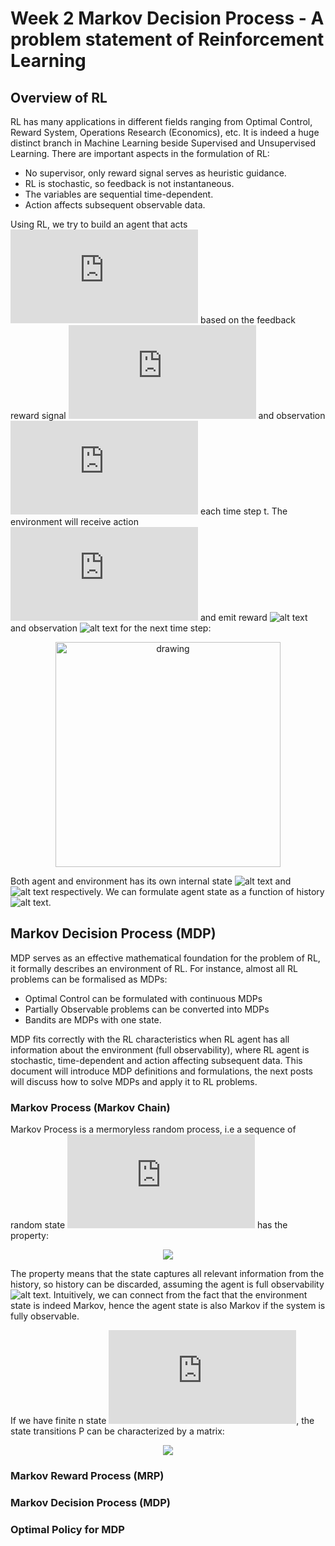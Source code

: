 # Week 2 Markov Decision Process - A problem statement of Reinforcement Learning

## Overview of RL

RL has many applications in different fields ranging from Optimal Control, Reward System, Operations Research (Economics), etc. It is indeed a huge distinct branch
in Machine Learning beside Supervised and Unsupervised Learning. There are important aspects in the formulation of RL:

- No supervisor, only reward signal serves as heuristic guidance.
- RL is stochastic, so feedback is not instantaneous.
- The variables are sequential time-dependent.
- Action affects subsequent observable data.

Using RL, we try to build an agent that acts ![alt text](https://latex.codecogs.com/gif.latex?A_t) based on the feedback reward signal ![alt text](https://latex.codecogs.com/gif.latex?R_t) and observation 
![alt text](https://latex.codecogs.com/gif.latex?O_t) each time step t. The environment will receive action ![alt text](https://latex.codecogs.com/gif.latex?A_t) and emit reward ![alt text](https://latex.codecogs.com/gif.latex?R_{t+1}) and observation ![alt text](https://latex.codecogs.com/gif.latex?O_{t+1}) for the next time step:

<p align="center">
  <img src=https://user-images.githubusercontent.com/18066876/49680574-78175b80-fac8-11e8-8c0b-7549ae4b78d8.PNG alt="drawing" width="360" height="360">
</p>

Both agent and environment has its own internal state ![alt text](https://latex.codecogs.com/gif.latex?S_t^a) and ![alt text](https://latex.codecogs.com/gif.latex?S_t^e) respectively. We can formulate agent state as a function of history ![alt text](https://latex.codecogs.com/gif.latex?S_t^a&space;=&space;f(H_t)). 

## Markov Decision Process (MDP)

MDP serves as an effective mathematical foundation for the problem of RL, it formally describes an environment of RL. For instance, almost all RL problems can be formalised as MDPs:

- Optimal Control can be formulated with continuous MDPs
- Partially Observable problems can be converted into MDPs
- Bandits are MDPs with one state. 

MDP fits correctly with the RL characteristics when RL agent has all information about the environment (full observability), where RL agent is stochastic, time-dependent and action affecting subsequent data. This document will introduce MDP definitions and formulations, the next posts will discuss how to solve MDPs and apply it to RL problems.

### Markov Process (Markov Chain)

Markov Process is a mermoryless random process, i.e a sequence of random state ![alt text](https://latex.codecogs.com/gif.latex?S_t) has the property:

<p align="center">
  <img src="https://latex.codecogs.com/gif.latex?P[S_{t&plus;1}|S_t]&space;=&space;P[S_{t&plus;1}|S_1,&space;...,&space;S_t]">
</p>

The property means that the state captures all relevant information from the history, so history can be discarded, assuming the agent is full observability ![alt text](https://latex.codecogs.com/gif.latex?O_t&space;=&space;S_t^a&space;=&space;S_t^e). Intuitively, we can connect from the fact that the environment state is indeed Markov, hence the agent state is also Markov if the system is fully observable.

If we have finite n state ![alt text](https://latex.codecogs.com/gif.latex?S_1,...,S_n), the state transitions P can be characterized by a matrix:

<p align="center">
  <img src="https://latex.codecogs.com/gif.latex?\begin{bmatrix}&space;P_{11}&space;&&space;...&space;&&space;P_{1n}\\&space;...&space;&&space;&&space;\\&space;P_{n1}&space;&&space;...&space;&&space;P_{nn}&space;\end{bmatrix}">
</p>

### Markov Reward Process (MRP)



### Markov Decision Process (MDP)


### Optimal Policy for MDP
